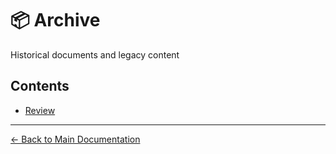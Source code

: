 # 📦 Archive

Historical documents and legacy content

## Contents

- [Review](./Review.md)

---

[← Back to Main Documentation](../../README.md)
